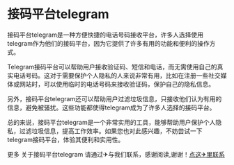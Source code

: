 # 接码平台telegram

接码平台telegram是一种方便快捷的电话号码接收平台，许多人选择使用telegram作为他们的接码平台，因为它提供了许多有用的功能和便利的操作方式。 

Telegram接码平台可以帮助用户接收验证码、短信和电话，而无需使用自己的真实电话号码。这对于需要保护个人隐私的人来说非常有用，比如在注册一些社交媒体或网站时，可以使用临时的电话号码来接收验证码，保护自己的隐私信息。 

另外，接码平台telegram还可以帮助用户过滤垃圾信息，只接收他们认为有用的信息，避免被骚扰。这些功能都使得telegram成为了许多人选择的接码平台。 

总的来说，接码平台telegram是一个非常实用的工具，能够帮助用户保护个人隐私，过滤垃圾信息，提高工作效率。如果您也对此感兴趣，不妨尝试一下telegram接码平台，体验其便利和实用性。

更多 关于接码平台telegram 请通过✈与我们联系，感谢阅读,谢谢！[点这✈里联系](https://www.k02.cc)
